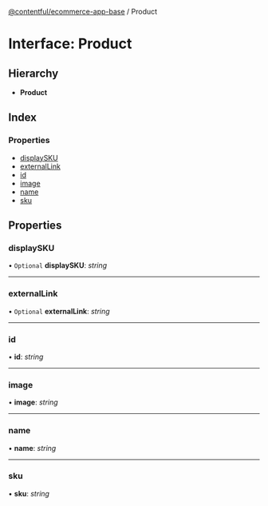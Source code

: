 [@contentful/ecommerce-app-base](../README.md) / Product

# Interface: Product

## Hierarchy

* **Product**

## Index

### Properties

* [displaySKU](product.md#displaysku)
* [externalLink](product.md#externallink)
* [id](product.md#id)
* [image](product.md#image)
* [name](product.md#name)
* [sku](product.md#sku)

## Properties

### displaySKU

• `Optional` **displaySKU**: *string*

___

### externalLink

• `Optional` **externalLink**: *string*

___

### id

• **id**: *string*

___

### image

• **image**: *string*

___

### name

• **name**: *string*

___

### sku

• **sku**: *string*
